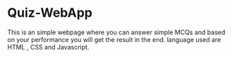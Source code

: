 # Quiz-WebApp
This is an simple webpage where you can answer simple MCQs and based on your performance  you will get the result in the end.
language used are HTML , CSS and Javascript.
